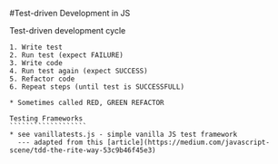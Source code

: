 #Test-driven Development in JS

Test-driven development cycle
``````````````````````````````
1. Write test
2. Run test (expect FAILURE)
3. Write code
4. Run test again (expect SUCCESS)
5. Refactor code
6. Repeat steps (until test is SUCCESSFULL)

* Sometimes called RED, GREEN REFACTOR

Testing Frameworks
```````````````````
* see vanillatests.js - simple vanilla JS test framework
  --- adapted from this [article](https://medium.com/javascript-scene/tdd-the-rite-way-53c9b46f45e3)

